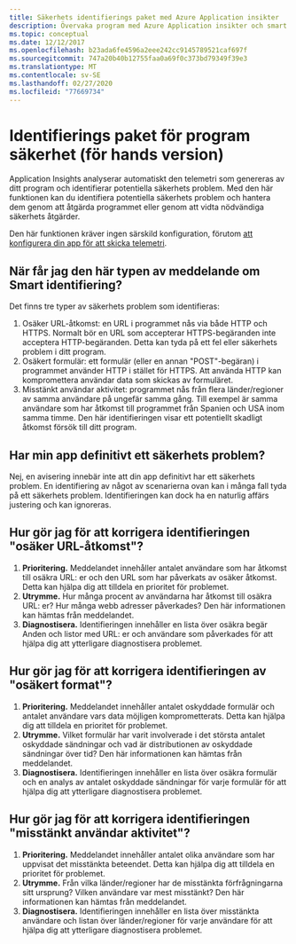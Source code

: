 ```yaml
---
title: Säkerhets identifierings paket med Azure Application insikter
description: Övervaka program med Azure Application insikter och smart identifiering för potentiella säkerhets problem.
ms.topic: conceptual
ms.date: 12/12/2017
ms.openlocfilehash: b23ada6fe4596a2eee242cc9145789521caf697f
ms.sourcegitcommit: 747a20b40b12755faa0a69f0c373bd79349f39e3
ms.translationtype: MT
ms.contentlocale: sv-SE
ms.lasthandoff: 02/27/2020
ms.locfileid: "77669734"
---
```

# <a name="application-security-detection-pack-preview"></a>Identifierings paket för program säkerhet (för hands version)

Application Insights analyserar automatiskt den telemetri som genereras av ditt program och identifierar potentiella säkerhets problem. Med den här funktionen kan du identifiera potentiella säkerhets problem och hantera dem genom att åtgärda programmet eller genom att vidta nödvändiga säkerhets åtgärder.

Den här funktionen kräver ingen särskild konfiguration, förutom [att konfigurera din app för att skicka telemetri](https://docs.microsoft.com/azure/application-insights/app-insights-usage-overview).

## <a name="when-would-i-get-this-type-of-smart-detection-notification"></a>När får jag den här typen av meddelande om Smart identifiering?
Det finns tre typer av säkerhets problem som identifieras:
1. Osäker URL-åtkomst: en URL i programmet nås via både HTTP och HTTPS. Normalt bör en URL som accepterar HTTPS-begäranden inte acceptera HTTP-begäranden. Detta kan tyda på ett fel eller säkerhets problem i ditt program.
2. Osäkert formulär: ett formulär (eller en annan "POST"-begäran) i programmet använder HTTP i stället för HTTPS. Att använda HTTP kan kompromettera användar data som skickas av formuläret.
3. Misstänkt användar aktivitet: programmet nås från flera länder/regioner av samma användare på ungefär samma gång. Till exempel är samma användare som har åtkomst till programmet från Spanien och USA inom samma timme. Den här identifieringen visar ett potentiellt skadligt åtkomst försök till ditt program.

## <a name="does-my-app-definitely-have-a-security-issue"></a>Har min app definitivt ett säkerhets problem?
Nej, en avisering innebär inte att din app definitivt har ett säkerhets problem. En identifiering av något av scenarierna ovan kan i många fall tyda på ett säkerhets problem. Identifieringen kan dock ha en naturlig affärs justering och kan ignoreras.

## <a name="how-do-i-fix-the-insecure-url-access-detection"></a>Hur gör jag för att korrigera identifieringen "osäker URL-åtkomst"?
1. **Prioritering.** Meddelandet innehåller antalet användare som har åtkomst till osäkra URL: er och den URL som har påverkats av osäker åtkomst. Detta kan hjälpa dig att tilldela en prioritet för problemet.
2. **Utrymme.** Hur många procent av användarna har åtkomst till osäkra URL: er? Hur många webb adresser påverkades? Den här informationen kan hämtas från meddelandet.
3. **Diagnostisera.** Identifieringen innehåller en lista över osäkra begär Anden och listor med URL: er och användare som påverkades för att hjälpa dig att ytterligare diagnostisera problemet.

## <a name="how-do-i-fix-the-insecure-form-detection"></a>Hur gör jag för att korrigera identifieringen av "osäkert format"?
1. **Prioritering.** Meddelandet innehåller antalet oskyddade formulär och antalet användare vars data möjligen komprometterats. Detta kan hjälpa dig att tilldela en prioritet för problemet.
2. **Utrymme.** Vilket formulär har varit involverade i det största antalet oskyddade sändningar och vad är distributionen av oskyddade sändningar över tid? Den här informationen kan hämtas från meddelandet.
3. **Diagnostisera.** Identifieringen innehåller en lista över osäkra formulär och en analys av antalet oskyddade sändningar för varje formulär för att hjälpa dig att ytterligare diagnostisera problemet.

## <a name="how-do-i-fix-the-suspicious-user-activity-detection"></a>Hur gör jag för att korrigera identifieringen "misstänkt användar aktivitet"?
1. **Prioritering.** Meddelandet innehåller antalet olika användare som har uppvisat det misstänkta beteendet. Detta kan hjälpa dig att tilldela en prioritet för problemet.
2. **Utrymme.** Från vilka länder/regioner har de misstänkta förfrågningarna sitt ursprung? Vilken användare var mest misstänkt? Den här informationen kan hämtas från meddelandet.
3. **Diagnostisera.** Identifieringen innehåller en lista över misstänkta användare och listan över länder/regioner för varje användare för att hjälpa dig att ytterligare diagnostisera problemet.
